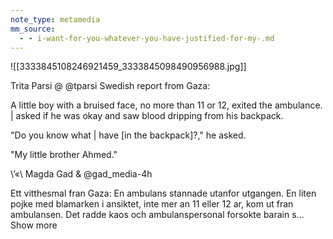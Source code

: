 ```yaml
---
note_type: metamedia
mm_source:
  - - i-want-for-you-whatever-you-have-justified-for-my-.md
---
```


![[3333845108246921459_3333845098490956988.jpg]]

Trita Parsi @
@tparsi
Swedish report from Gaza:

A little boy with a bruised face, no more than 11
or 12, exited the ambulance. | asked if he was
okay and saw blood dripping from his backpack.

"Do you know what | have [in the backpack]?,"
he asked.

"My little brother Ahmed."

\’«\ Magda Gad & @gad_media-4h

Ett vitthesmal fran Gaza: En ambulans stannade
utanfor utgangen. En liten pojke med blamarken i
ansiktet, inte mer an 11 eller 12 ar, kom ut fran
ambulansen. Det radde kaos och
ambulanspersonal forsokte barain s... Show more

